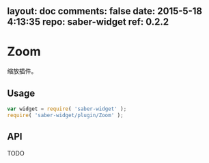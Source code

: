 layout: doc
comments: false
date: 2015-5-18 4:13:35
repo: saber-widget
ref: 0.2.2
---

# Zoom

缩放插件。


## Usage

``` javascript
var widget = require( 'saber-widget' );
require( 'saber-widget/plugin/Zoom' );
```

## API

TODO

